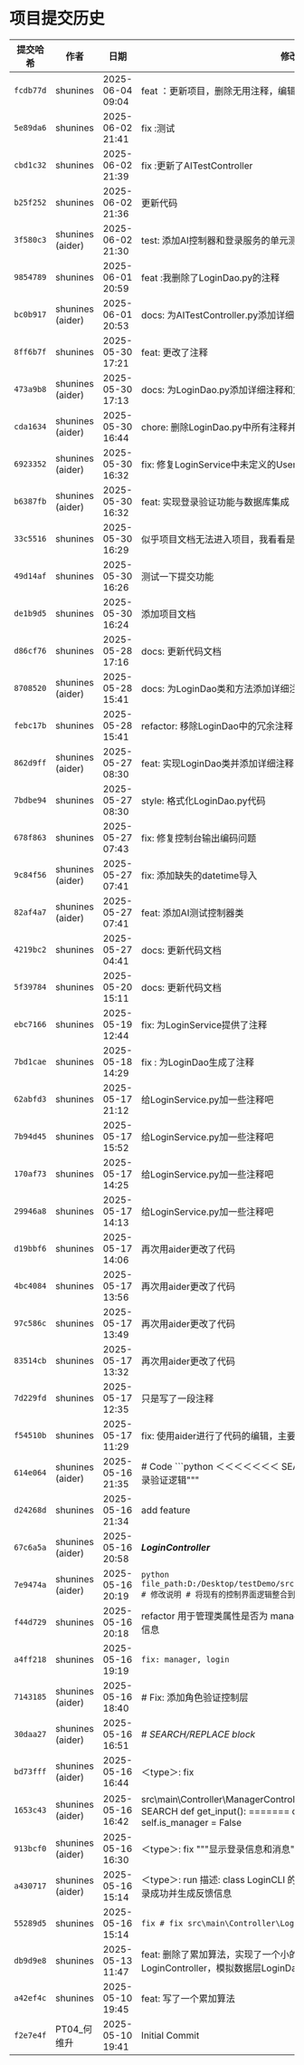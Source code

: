 # 项目提交历史

| 提交哈希 | 作者 | 日期 | 修改说明 |
|----------|------|------|----------|
| `fcdb77d` | shunines | 2025-06-04 09:04 | feat ：更新项目，删除无用注释，编辑LoginController代码 |
| `5e89da6` | shunines | 2025-06-02 21:41 | fix :测试 |
| `cbd1c32` | shunines | 2025-06-02 21:39 | fix :更新了AITestController |
| `b25f252` | shunines | 2025-06-02 21:36 | 更新代码 |
| `3f580c3` | shunines (aider) | 2025-06-02 21:30 | test: 添加AI控制器和登录服务的单元测试 |
| `9854789` | shunines | 2025-06-01 20:59 | feat :我删除了LoginDao.py的注释 |
| `bc0b917` | shunines (aider) | 2025-06-01 20:53 | docs: 为AITestController.py添加详细注释和日期信息 |
| `8ff6b7f` | shunines | 2025-05-30 17:21 | feat: 更改了注释 |
| `473a9b8` | shunines (aider) | 2025-05-30 17:13 | docs: 为LoginDao.py添加详细注释和文档 |
| `cda1634` | shunines (aider) | 2025-05-30 16:44 | chore: 删除LoginDao.py中所有注释并添加时间戳 |
| `6923352` | shunines (aider) | 2025-05-30 16:32 | fix: 修复LoginService中未定义的UserRepository引用 |
| `b6387fb` | shunines (aider) | 2025-05-30 16:32 | feat: 实现登录验证功能与数据库集成 |
| `33c5516` | shunines | 2025-05-30 16:29 | 似乎项目文档无法进入项目，我看看是为什么 |
| `49d14af` | shunines | 2025-05-30 16:26 | 测试一下提交功能 |
| `de1b9d5` | shunines | 2025-05-30 16:24 | 添加项目文档 |
| `d86cf76` | shunines | 2025-05-28 17:16 | docs: 更新代码文档 |
| `8708520` | shunines (aider) | 2025-05-28 15:41 | docs: 为LoginDao类和方法添加详细注释说明 |
| `febc17b` | shunines | 2025-05-28 15:41 | refactor: 移除LoginDao中的冗余注释 |
| `862d9ff` | shunines (aider) | 2025-05-27 08:30 | feat: 实现LoginDao类并添加详细注释 |
| `7bdbe94` | shunines | 2025-05-27 08:30 | style: 格式化LoginDao.py代码 |
| `678f863` | shunines | 2025-05-27 07:43 | fix: 修复控制台输出编码问题 |
| `9c84f56` | shunines (aider) | 2025-05-27 07:41 | fix: 添加缺失的datetime导入 |
| `82af4a7` | shunines (aider) | 2025-05-27 07:41 | feat: 添加AI测试控制器类 |
| `4219bc2` | shunines | 2025-05-27 04:41 | docs: 更新代码文档 |
| `5f39784` | shunines | 2025-05-20 15:11 | docs: 更新代码文档 |
| `ebc7166` | shunines | 2025-05-19 12:44 | fix: 为LoginService提供了注释 |
| `7bd1cae` | shunines | 2025-05-18 14:29 | fix : 为LoginDao生成了注释 |
| `62abfd3` | shunines | 2025-05-17 21:12 | 给LoginService.py加一些注释吧 |
| `7b94d45` | shunines | 2025-05-17 15:52 | 给LoginService.py加一些注释吧 |
| `170af73` | shunines | 2025-05-17 14:25 | 给LoginService.py加一些注释吧 |
| `29946a8` | shunines | 2025-05-17 14:13 | 给LoginService.py加一些注释吧 |
| `d19bbf6` | shunines | 2025-05-17 14:06 | 再次用aider更改了代码 |
| `4bc4084` | shunines | 2025-05-17 13:56 | 再次用aider更改了代码 |
| `97c586c` | shunines | 2025-05-17 13:49 | 再次用aider更改了代码 |
| `83514cb` | shunines | 2025-05-17 13:32 | 再次用aider更改了代码 |
| `7d229fd` | shunines | 2025-05-17 12:35 | 只是写了一段注释 |
| `f54510b` | shunines | 2025-05-17 11:29 | fix: 使用aider进行了代码的编辑，主要是LoginController的编辑 |
| `614e064` | shunines (aider) | 2025-05-16 21:35 | # Code ```python ＜＜＜＜＜＜＜ SEARCH class entered:     """控制界面的登录验证逻辑""" |
| `d24268d` | shunines | 2025-05-16 21:34 | add feature |
| `67c6a5a` | shunines (aider) | 2025-05-16 20:58 | ***LoginController*** |
| `7e9474a` | shunines (aider) | 2025-05-16 20:19 | ```python file_path:D:/Desktop/testDemo/src/main/Controller/LoginController.py # 修改说明 # 将现有的控制界面逻辑整合到Controller.py中 ``` |
| `f44d729` | shunines | 2025-05-16 20:18 | refactor 用于管理类属性是否为 manager 的状态，并根据状态输出相应的登录信息 |
| `a4ff218` | shunines | 2025-05-16 19:19 | `fix: manager, login` |
| `7143185` | shunines (aider) | 2025-05-16 18:40 | # Fix: 添加角色验证控制层 |
| `30daa27` | shunines (aider) | 2025-05-16 16:51 | # *SEARCH/REPLACE block* |
| `bd73fff` | shunines (aider) | 2025-05-16 16:44 | ＜type＞: fix |
| `1653c43` | shunines (aider) | 2025-05-16 16:42 | src\main\Controller\ManagerController.py ```python ＜＜＜＜＜＜＜ SEARCH def get_input(): ======= class Manager:     def __init__(self):         self.is_manager = False |
| `913bcf0` | shunines (aider) | 2025-05-16 16:30 | ＜type＞: fix """显示登录信息和消息""" ``` |
| `a430717` | shunines (aider) | 2025-05-16 15:14 | ＜type＞: run 描述: class LoginCLI 的 run 函数增加了一些逻辑，比如等待登录成功并生成反馈信息 |
| `55289d5` | shunines | 2025-05-16 15:14 | ```fix # fix src\main\Controller\LoginController.py ``` |
| `db9d9e8` | shunines | 2025-05-13 11:47 | feat: 删除了累加算法，实现了一个小的模拟登录项目，包含控制（表示）层LoginController，模拟数据层LoginDao和业务逻辑层LoginService |
| `a42ef4c` | shunines | 2025-05-10 19:45 | feat: 写了一个累加算法 |
| `f2e7e4f` | PT04_何维升 | 2025-05-10 19:41 | Initial Commit |
